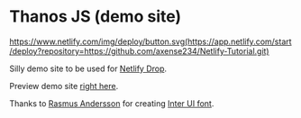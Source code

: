# Thanos JS (demo site)

https://www.netlify.com/img/deploy/button.svg(https://app.netlify.com/start/deploy?repository=https://github.com/axense234/Netlify-Tutorial.git)


Silly demo site to be used for [Netlify Drop](https://app.netlify.com/drop).

Preview demo site [right here](https://www.thanosjs.org).

Thanks to [Rasmus Andersson](https://twitter.com/rsms) for creating [Inter UI font](https://rsms.me/inter/).
